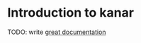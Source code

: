 

# Introduction to kanar

TODO: write [great documentation](http://jacobian.org/writing/what-to-write/)
